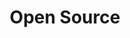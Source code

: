 ---
title: "Open Source"
description: "Mauris non accumsan felis. Class aptent taciti sociosqu ad litora torquent per conubia nostra."
createdAt: "Mar 23, 2023"
LastEdit: "Mar 23, 2023"
---